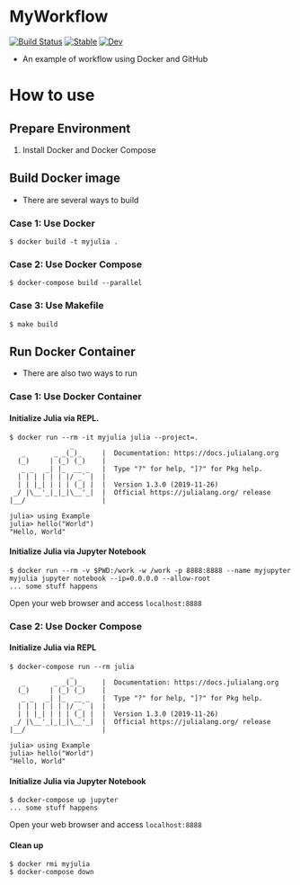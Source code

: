 # MyWorkflow

[![Build Status](https://github.com/terasakisatoshi/MyWorkflow.jl/workflows/CI/badge.svg)](https://github.com/terasakisatoshi/MyWorkflow.jl/actions)
[![Stable](https://img.shields.io/badge/docs-stable-blue.svg)](https://terasakisatoshi.github.io/MyWorkflow.jl/stable)
[![Dev](https://img.shields.io/badge/docs-dev-blue.svg)](https://terasakisatoshi.github.io/MyWorkflow.jl/dev)


- An example of workflow using Docker and GitHub


# How to use

## Prepare Environment

1. Install Docker and Docker Compose


## Build Docker image

- There are several ways to build

### Case 1: Use Docker

```console
$ docker build -t myjulia .
```

### Case 2: Use Docker Compose

```console
$ docker-compose build --parallel
```

### Case 3: Use Makefile

```
$ make build
```

## Run Docker Container

- There are also two ways to run

### Case 1: Use Docker Container

#### Initialize Julia via REPL.

```console
$ docker run --rm -it myjulia julia --project=.
               _
   _       _ _(_)_     |  Documentation: https://docs.julialang.org
  (_)     | (_) (_)    |
   _ _   _| |_  __ _   |  Type "?" for help, "]?" for Pkg help.
  | | | | | | |/ _` |  |
  | | |_| | | | (_| |  |  Version 1.3.0 (2019-11-26)
 _/ |\__'_|_|_|\__'_|  |  Official https://julialang.org/ release
|__/                   |

julia> using Example
julia> hello("World")
"Hello, World"
```

#### Initialize Julia via Jupyter Notebook

```console
$ docker run --rm -v $PWD:/work -w /work -p 8888:8888 --name myjupyter myjulia jupyter notebook --ip=0.0.0.0 --allow-root
... some stuff happens
```

Open your web browser and access `localhost:8888`

### Case 2: Use Docker Compose

#### Initialize Julia via REPL

```console
$ docker-compose run --rm julia
               _
   _       _ _(_)_     |  Documentation: https://docs.julialang.org
  (_)     | (_) (_)    |
   _ _   _| |_  __ _   |  Type "?" for help, "]?" for Pkg help.
  | | | | | | |/ _` |  |
  | | |_| | | | (_| |  |  Version 1.3.0 (2019-11-26)
 _/ |\__'_|_|_|\__'_|  |  Official https://julialang.org/ release
|__/                   |

julia> using Example
julia> hello("World")
"Hello, World"
```

#### Initialize Julia via Jupyter Notebook

```console
$ docker-compose up jupyter
... some stuff happens

```

Open your web browser and access `localhost:8888`

#### Clean up

```console
$ docker rmi myjulia
$ docker-compose down
```
